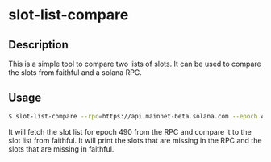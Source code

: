 # slot-list-compare

## Description

This is a simple tool to compare two lists of slots. It can be used to compare the slots from faithful and a solana RPC.

## Usage

```bash
$ slot-list-compare --rpc=https://api.mainnet-beta.solana.com --epoch 490 --faithful 490.slots.txt
``````

It will fetch the slot list for epoch 490 from the RPC and compare it to the slot list from faithful. It will print the slots that are missing in the RPC and the slots that are missing in faithful.

